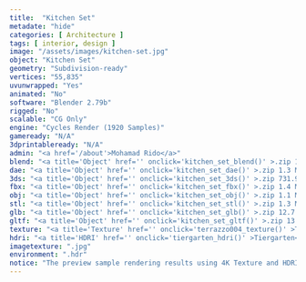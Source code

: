 ```yaml
---
title:  "Kitchen Set"
metadate: "hide"
categories: [ Architecture ]
tags: [ interior, design ]
image: "/assets/images/kitchen-set.jpg"
object: "Kitchen Set"
geometry: "Subdivision-ready"
vertices: "55,835"
uvunwrapped: "Yes"
animated: "No"
software: "Blender 2.79b"
rigged: "No"
scalable: "CG Only"
engine: "Cycles Render (1920 Samples)"
gameready: "N/A"
3dprintableready: "N/A"
admin: "<a href='/about'>Mohamad Rido</a>"
blend: "<a title='Object' href='' onclick='kitchen_set_blend()' >.zip 14.1 MB</a>"
dae: "<a title='Object' href='' onclick='kitchen_set_dae()' >.zip 1.3 MB</a>"
3ds: "<a title='Object' href='' onclick='kitchen_set_3ds()' >.zip 731.9 kB</a>"
fbx: "<a title='Object' href='' onclick='kitchen_set_fbx()' >.zip 1.4 MB</a>"
obj: "<a title='Object' href='' onclick='kitchen_set_obj()' >.zip 1.1 MB</a>"
stl: "<a title='Object' href='' onclick='kitchen_set_stl()' >.zip 1.3 MB</a>"
glb: "<a title='Object' href='' onclick='kitchen_set_glb()' >.zip 12.7 MB</a>"
gltf: "<a title='Object' href='' onclick='kitchen_set_gltf()' >.zip 13.0 MB</a>"
texture: "<a title='Texture' href='' onclick='terrazzo004_texture()' >Terrazzo004</a>, <a title='Texture' href='' onclick='tiles030_texture()' >Tiles030</a>, <a title='Texture' href='' onclick='wood030_texture()' >Wood030</a>, <a title='Texture' href='' onclick='woodfloor008_texture()' >WoodFloor008</a>"
hdri: "<a title='HDRI' href='' onclick='tiergarten_hdri()' >Tiergarten</a>"
imagetexture: ".jpg"
environment: ".hdr"
notice: "The preview sample rendering results using 4K Texture and HDRI. But the .blend file format available for download uses 1K as the sample to reduce the file size when you download it."
---
```

